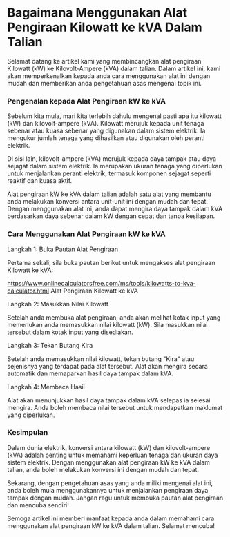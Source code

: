 Bagaimana Menggunakan Alat Pengiraan Kilowatt ke kVA Dalam Talian
=================================================================

Selamat datang ke artikel kami yang membincangkan alat pengiraan Kilowatt (kW) ke Kilovolt-Ampere (kVA) dalam talian. Dalam artikel ini, kami akan memperkenalkan kepada anda cara menggunakan alat ini dengan mudah dan memberikan anda pengetahuan asas mengenai topik ini.

### Pengenalan kepada Alat Pengiraan kW ke kVA

Sebelum kita mula, mari kita terlebih dahulu mengenal pasti apa itu kilowatt (kW) dan kilovolt-ampere (kVA). Kilowatt merujuk kepada unit tenaga sebenar atau kuasa sebenar yang digunakan dalam sistem elektrik. Ia mengukur jumlah tenaga yang dihasilkan atau digunakan oleh peranti elektrik.

Di sisi lain, kilovolt-ampere (kVA) merujuk kepada daya tampak atau daya sejagat dalam sistem elektrik. Ia merupakan ukuran tenaga yang diperlukan untuk menjalankan peranti elektrik, termasuk komponen sejagat seperti reaktif dan kuasa aktif.

Alat pengiraan kW ke kVA dalam talian adalah satu alat yang membantu anda melakukan konversi antara unit-unit ini dengan mudah dan tepat. Dengan menggunakan alat ini, anda dapat mengira daya tampak dalam kVA berdasarkan daya sebenar dalam kW dengan cepat dan tanpa kesilapan.

### Cara Menggunakan Alat Pengiraan kW ke kVA

Langkah 1: Buka Pautan Alat Pengiraan

Pertama sekali, sila buka pautan berikut untuk mengakses alat pengiraan Kilowatt ke kVA:

https://www.onlinecalculatorsfree.com/ms/tools/kilowatts-to-kva-calculator.html Alat Pengiraan Kilowatt ke kVA

Langkah 2: Masukkan Nilai Kilowatt

Setelah anda membuka alat pengiraan, anda akan melihat kotak input yang memerlukan anda memasukkan nilai kilowatt (kW). Sila masukkan nilai tersebut dalam kotak input yang disediakan.

Langkah 3: Tekan Butang Kira

Setelah anda memasukkan nilai kilowatt, tekan butang "Kira" atau sejenisnya yang terdapat pada alat tersebut. Alat akan mengira secara automatik dan memaparkan hasil daya tampak dalam kVA.

Langkah 4: Membaca Hasil

Alat akan menunjukkan hasil daya tampak dalam kVA selepas ia selesai mengira. Anda boleh membaca nilai tersebut untuk mendapatkan maklumat yang diperlukan.

### Kesimpulan

Dalam dunia elektrik, konversi antara kilowatt (kW) dan kilovolt-ampere (kVA) adalah penting untuk memahami keperluan tenaga dan ukuran daya sistem elektrik. Dengan menggunakan alat pengiraan kW ke kVA dalam talian, anda boleh melakukan konversi ini dengan mudah dan tepat.

Sekarang, dengan pengetahuan asas yang anda miliki mengenai alat ini, anda boleh mula menggunakannya untuk menjalankan pengiraan daya tampak dengan mudah. Jangan ragu untuk membuka pautan alat pengiraan dan mencuba sendiri!

Semoga artikel ini memberi manfaat kepada anda dalam memahami cara menggunakan alat pengiraan kW ke kVA dalam talian. Selamat mencuba!